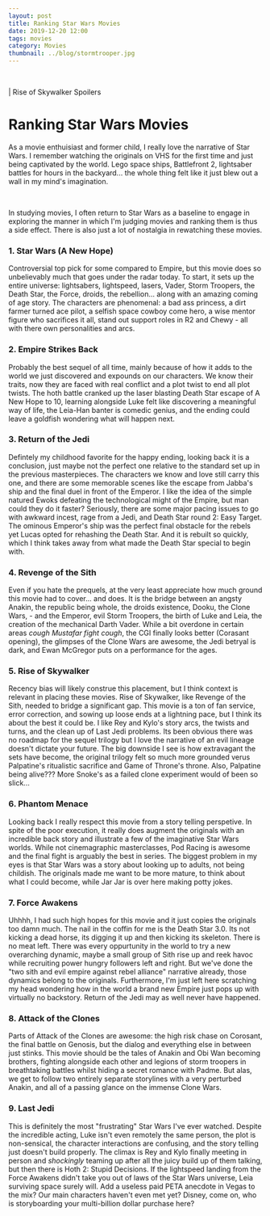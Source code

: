 ```yaml
---
layout: post
title: Ranking Star Wars Movies
date: 2019-12-20 12:00
tags: movies
category: Movies
thumbnail: ../blog/stormtrooper.jpg
---
```


<br>

| Rise of Skywalker Spoilers

# Ranking Star Wars Movies
As a movie enthuisiast and former child, I really love the narrative of Star Wars. I remember watching the originals on VHS for the first time and just being captivated by the world. Lego space ships, Battlefront 2, lightsaber battles for hours in the backyard... the whole thing felt like it just blew out a wall in my mind's imagination.

<br>

In studying movies, I often return to Star Wars as a baseline to engage in exploring the manner in which I'm judging movies and ranking them is thus a side effect. There is also just a lot of nostalgia in rewatching these movies.

### 1. Star Wars (A New Hope)
Controversial top pick for some compared to Empire, but this movie does so unbelievably much that goes under the radar today. To start, it sets up the entire universe: lightsabers, lightspeed, lasers, Vader, Storm Troopers, the Death Star, the Force, droids, the rebellion... along with an amazing coming of age story. The characters are phenomenal: a bad ass princess, a dirt farmer turned ace pilot, a selfish space cowboy come hero, a wise mentor figure who sacrifices it all, stand out support roles in R2 and Chewy - all with there own personalities and arcs.

### 2. Empire Strikes Back
Probably the best sequel of all time, mainly because of how it adds to the world we just discovered and expounds on our characters. We know their traits, now they are faced with real conflict and a plot twist to end all plot twists. The hoth battle cranked up the laser blasting Death Star escape of A New Hope to 10, learning alongside Luke felt like discovering a meaningful way of life, the Leia-Han banter is comedic genius, and the ending could leave a goldfish wondering what will happen next.

### 3. Return of the Jedi
Defintely my childhood favorite for the happy ending, looking back it is a conclusion, just maybe not the perfect one relative to the standard set up in the previous masterpieces. The characters we know and love still carry this one, and there are some memorable scenes like the escape from Jabba's ship and the final duel in front of the Emperor. I like the idea of the simple natured Ewoks defeating the technological might of the Empire, but man could they do it faster? Seriously, there are some major pacing issues to go with awkward incest, rage from a Jedi, and Death Star round 2: Easy Target. The ominous Emperor's ship was the perfect final obstacle for the rebels yet Lucas opted for rehashing the Death Star. And it is rebuilt so quickly, which I think takes away from what made the Death Star special to begin with.

### 4. Revenge of the Sith
Even if you hate the prequels, at the very least appreciate how much ground this movie had to cover... and does. It is the bridge between an angsty Anakin, the republic being whole, the droids existence, Dooku, the Clone Wars, - and the Emperor, evil Storm Troopers, the birth of Luke and Leia, the creation of the mechanical Darth Vader. While a bit overdone in certain areas *cough Mustafar fight cough*, the CGI finally looks better (Corasant opening), the glimpses of the Clone Wars are awesome, the Jedi betryal is dark, and Ewan McGregor puts on a performance for the ages.

### 5. Rise of Skywalker
Recency bias will likely construe this placement, but I think context is relevant in placing these movies. Rise of Skywalker, like Revenge of the Sith, needed to bridge a significant gap. This movie is a ton of fan service, error correction, and sowing up loose ends at a lightning pace, but I think its about the best it could be. I like Rey and Kylo's story arcs, the twists and turns, and the clean up of Last Jedi problems. Its been obvious there was no roadmap for the sequel trilogy but I love the narrative of an evil lineage doesn't dictate your future. The big downside I see is how extravagant the sets have become, the original trilogy felt so much more grounded verus Palpatine's ritualistic sacrifice and Game of Throne's throne. Also, Palpatine being alive??? More Snoke's as a failed clone experiment would of been so slick...

### 6. Phantom Menace
Looking back I really respect this movie from a story telling perspetive. In spite of the poor execution, it really does augment the originals with an incredible back story and illustrate a few of the imaginative Star Wars worlds. While not cinemagraphic masterclasses, Pod Racing is awesome and the final fight is arguably the best in series. The biggest problem in my eyes is that Star Wars was a story about looking up to adults, not being childish. The originals made me want to be more mature, to think about what I could become, while Jar Jar is over here making potty jokes.

### 7. Force Awakens
Uhhhh, I had such high hopes for this movie and it just copies the originals too damn much. The nail in the coffin for me is the Death Star 3.0. Its not kicking a dead horse, its digging it up and then kicking its skeleton. There is no meat left. There was every oppurtunity in the world to try a new overarching dynamic, maybe a small group of Sith rise up and reek havoc while recruiting power hungry followers left and right. But we've done the "two sith and evil empire against rebel alliance" narrative already, those dynamics belong to the originals. Furthermore, I'm just left here scratching my head wondering how in the world a brand new Empire just pops up with virtually no backstory. Return of the Jedi may as well never have happened.

### 8. Attack of the Clones
Parts of Attack of the Clones are awesome: the high risk chase on Corosant, the final battle on Genosis, but the dialog and everything else in between just stinks. This movie should be the tales of Anakin and Obi Wan becoming brothers, fighting alongside each other and legions of storm troopers in breathtaking battles whilst hiding a secret romance with Padme. But alas, we get to follow two entirely separate storylines with a very perturbed Anakin, and all of a passing glance on the immense Clone Wars.

### 9. Last Jedi
This is definitely the most "frustrating" Star Wars I've ever watched. Despite the incredible acting, Luke isn't even remotely the same person, the plot is non-sensical, the character interactions are confusing, and the story telling just doesn't build properly. The climax is Rey and Kylo finally meeting in person and *shockingly* teaming up after all the juicy build up of them talking, but then there is Hoth 2: Stupid Decisions. If the lightspeed landing from the Force Awakens didn't take you out of laws of the Star Wars universe, Leia surviving space surely will. Add a useless paid PETA anecdote in Vegas to the mix? Our main characters haven't even met yet? Disney, come on, who is storyboarding your multi-billion dollar purchase here?

<br>

<!-- pink panther, tom and jerry, calvin and hobbes, dr suess -->